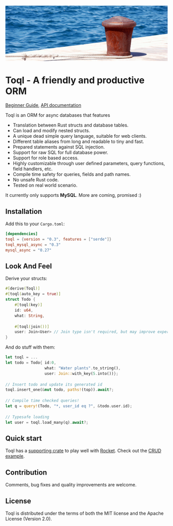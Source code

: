 
![Bollard by the Sea by Gábor Szakács (Public Domain)](book/src/bollard-at-the-port.gif)

# Toql - A friendly and productive ORM


[Beginner Guide](https://roy-ganz.github.io/toql), [API documentation](https://docs.rs/toql/0.3/toql/)

Toql is an ORM for async databases that features
- Translation between Rust structs and database tables.
- Can load and modify nested structs.
- A unique dead simple query language, suitable for web clients.
- Different table aliases from long and readable to tiny and fast.
- Prepared statements against SQL injection.
- Support for raw SQL for full database power.
- Support for role based access.
- Highly customizable through user defined parameters, query functions, field handlers, etc. 
- Compile time safety for queries, fields and path names.
- No unsafe Rust code.
- Tested on real world scenario.

It currently only supports **MySQL**. More are coming, promised :)

## Installation
Add this to your `Cargo.toml`:

```toml
[dependencies]
toql = {version = "0.3", features = ["serde"]}
toql_mysql_async = "0.3"
mysql_async = "0.27"
```

## Look And Feel

Derive your structs:
```rust
#[derive(Toql)]
#[toql(auto_key = true)]
struct Todo {
    #[toql(key)]
    id: u64,
    what: String,

    #[toql(join())]
    user: Join<User> // Join type isn't required, but may improve experience
}
```

And do stuff with them:
```rust
let toql = ...
let todo = Todo{ id:0, 
                 what: "Water plants".to_string(), 
                 user: Join::with_key(5.into())};

// Insert todo and update its generated id
toql.insert_one(&mut todo, paths!(top)).await?; 

// Compile time checked queries!
let q = query!(Todo, "*, user_id eq ?", &todo.user.id); 

// Typesafe loading
let user = toql.load_many(q).await?; 
```


## Quick start
Toql has a [supporting crate](https://crates.io/crates/toql_rocket) to play well with [Rocket](https://crates.io/crates/rocket). Check out the [CRUD example](https://github.com/roy-ganz/todo_rotomy).

## Contribution
Comments, bug fixes and quality improvements are welcome. 

## License
Toql is distributed under the terms of both the MIT license and the
Apache License (Version 2.0).

